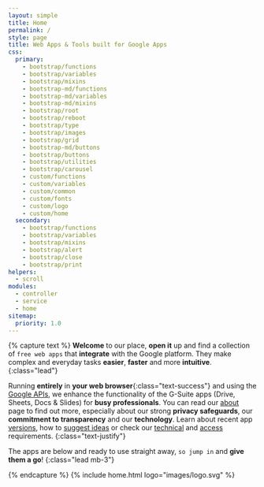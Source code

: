 ```yaml
---
layout: simple
title: Home
permalink: /
style: page
title: Web Apps & Tools built for Google Apps
css:
  primary:
    - bootstrap/functions
    - bootstrap/variables
    - bootstrap/mixins
    - bootstrap-md/functions
    - bootstrap-md/variables
    - bootstrap-md/mixins
    - bootstrap/root
    - bootstrap/reboot
    - bootstrap/type
    - bootstrap/images
    - bootstrap/grid
    - bootstrap-md/buttons
    - bootstrap/buttons
    - bootstrap/utilities
    - bootstrap/carousel
    - custom/functions
    - custom/variables
    - custom/common
    - custom/fonts
    - custom/logo
    - custom/home
  secondary:
    - bootstrap/functions
    - bootstrap/variables
    - bootstrap/mixins
    - bootstrap/alert
    - bootstrap/close
    - bootstrap/print
helpers:
  - scroll
modules:
  - controller
  - service
  - home
sitemap:
  priority: 1.0
---
```

{% capture text %}
__Welcome__ to our place, __open it__ up and find a collection of `free web apps` that __integrate__ with the Google platform. They make complex and everyday tasks __easier__, __faster__ and more __intuitive__.
{:class="lead"}

Running __entirely__ in __your web browser__{:class="text-success"} and using the [Google APIs](https://en.wikipedia.org/wiki/Google_APIs "All about the Google APIs - Wikipedia"), we enhance the functionality of the G-Suite apps (Drive, Sheets, Docs & Slides) for __busy professionals__. You can read our [about](/about/ "About this site") page to find out more, especially about our strong __privacy safeguards__, our __commitment to transparency__ and our __technology__. Learn about recent app [versions](/changes/), how to [suggest ideas](/support/) or check our [technical](/requirements/) and [access](/scopes/) requirements.
{:class="text-justify"}

The apps are below and ready to use straight away, `so jump in` and __give them a go__!
{:class="lead mb-3"}

{% endcapture %}
{% include home.html logo="images/logo.svg" %}